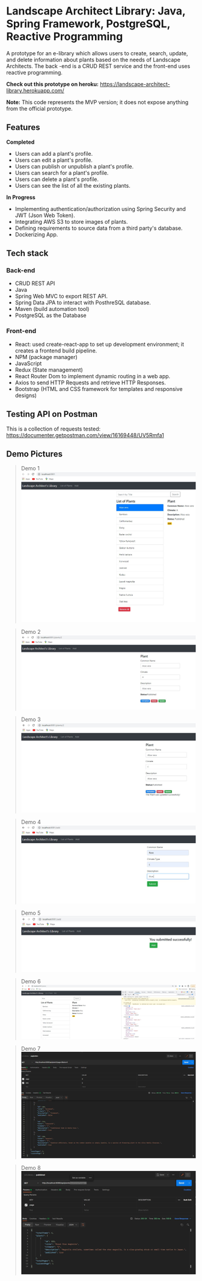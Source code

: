 # Landscape Architect Library: Java, Spring Framework, PostgreSQL, Reactive Programming 
A prototype for an e-library which allows users to create, search, update, and delete information about plants based on the needs of Landscape Architects. The back -end is a CRUD REST service and the front-end uses reactive programming. 

**Check out this prototype on heroku:** https://landscape-architect-library.herokuapp.com/

**Note:** This code represents the MVP version; it does not expose anything from the official prototype.

## Features

**Completed**

* Users can add a plant's profile.
* Users can edit a plant's profile.
* Users can publish or unpublish a plant's profile.
* Users can search for a plant's profile.
* Users can delete a plant's profile.
* Users can see the list of all the existing plants.

**In Progress**

* Implementing authentication/authorization using Spring Security and JWT (Json Web Token).
* Integrating AWS S3 to store images of plants.
* Defining requirements to source data from a third party's database.
* Dockerizing App.

## Tech stack

  ### Back-end
  * CRUD REST API
  * Java
  * Spring Web MVC to export REST API.
  * Spring Data JPA to interact with PosthreSQL database.
  * Maven (build automation tool)
  * PostgreSQL as the Database

  ### Front-end

  * React: used create-react-app to set up development environment; it creates a frontend build pipeline.
  * NPM (package manager)
  * JavaScript
  * Redux (State management) 
  * React Router Dom to implement dynamic routing in a web app.
  * Axios to send HTTP Requests and retrieve HTTP Responses.
  * Bootstrap (HTML and CSS framework for templates and responsive designs)

## Testing API on Postman 

This is a collection of requests tested: https://documenter.getpostman.com/view/16169448/UV5Rmfa1

## Demo Pictures

>Demo 1
![Demo1](Demo1.JPG)

>Demo 2
![Demo2](Demo2.JPG)

>Demo 3
![Demo3](Demo3.JPG)

>Demo 4
![Demo4](Demo4.JPG)

>Demo 5
![Demo5](Demo5.JPG)

>Demo 6
![Demo6](Demo7.JPG)

>Demo 7
![Demo7](POST-Testing-Pic4.JPG)

>Demo 8
![Demo8](POST-Testing-Pic5.JPG)
